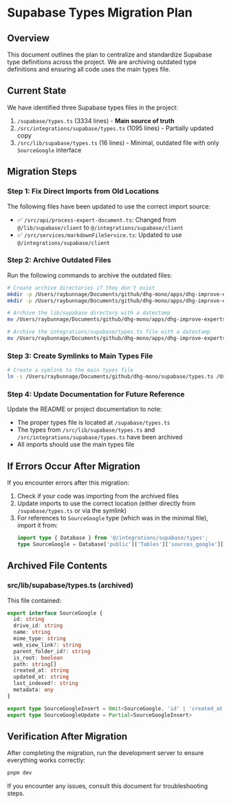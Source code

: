 # Supabase Types Migration Plan

## Overview

This document outlines the plan to centralize and standardize Supabase type definitions across the project. We are archiving outdated type definitions and ensuring all code uses the main types file.

## Current State

We have identified three Supabase types files in the project:

1. `/supabase/types.ts` (3334 lines) - **Main source of truth**
2. `/src/integrations/supabase/types.ts` (1095 lines) - Partially updated copy
3. `/src/lib/supabase/types.ts` (16 lines) - Minimal, outdated file with only `SourceGoogle` interface

## Migration Steps

### Step 1: Fix Direct Imports from Old Locations

The following files have been updated to use the correct import source:
- ✅ `/src/api/process-expert-document.ts`: Changed from `@/lib/supabase/client` to `@/integrations/supabase/client`
- ✅ `/src/services/markdownFileService.ts`: Updated to use `@/integrations/supabase/client`

### Step 2: Archive Outdated Files

Run the following commands to archive the outdated files:

```bash
# Create archive directories if they don't exist
mkdir -p /Users/raybunnage/Documents/github/dhg-mono/apps/dhg-improve-experts/src/lib/_archive
mkdir -p /Users/raybunnage/Documents/github/dhg-mono/apps/dhg-improve-experts/src/integrations/_archive

# Archive the lib/supabase directory with a datestamp
mv /Users/raybunnage/Documents/github/dhg-mono/apps/dhg-improve-experts/src/lib/supabase /Users/raybunnage/Documents/github/dhg-mono/apps/dhg-improve-experts/src/lib/_archive/supabase.$(date +%Y-%m-%d)

# Archive the integrations/supabase/types.ts file with a datestamp
mv /Users/raybunnage/Documents/github/dhg-mono/apps/dhg-improve-experts/src/integrations/supabase/types.ts /Users/raybunnage/Documents/github/dhg-mono/apps/dhg-improve-experts/src/integrations/_archive/types.ts.$(date +%Y-%m-%d)
```

### Step 3: Create Symlinks to Main Types File

```bash
# Create a symlink to the main types file
ln -s /Users/raybunnage/Documents/github/dhg-mono/supabase/types.ts /Users/raybunnage/Documents/github/dhg-mono/apps/dhg-improve-experts/src/integrations/supabase/types.ts
```

### Step 4: Update Documentation for Future Reference

Update the README or project documentation to note:

- The proper types file is located at `/supabase/types.ts`
- The types from `/src/lib/supabase/types.ts` and `/src/integrations/supabase/types.ts` have been archived
- All imports should use the main types file

## If Errors Occur After Migration

If you encounter errors after this migration:

1. Check if your code was importing from the archived files
2. Update imports to use the correct location (either directly from `/supabase/types.ts` or via the symlink)
3. For references to `SourceGoogle` type (which was in the minimal file), import it from:
   ```typescript
   import type { Database } from '@/integrations/supabase/types';
   type SourceGoogle = Database['public']['Tables']['sources_google']['Row'];
   ```

## Archived File Contents

### src/lib/supabase/types.ts (archived)

This file contained:
```typescript
export interface SourceGoogle {
  id: string
  drive_id: string
  name: string
  mime_type: string
  web_view_link?: string
  parent_folder_id?: string
  is_root: boolean
  path: string[]
  created_at: string
  updated_at: string
  last_indexed?: string
  metadata: any
}

export type SourceGoogleInsert = Omit<SourceGoogle, 'id' | 'created_at' | 'updated_at'>
export type SourceGoogleUpdate = Partial<SourceGoogleInsert>
```

## Verification After Migration

After completing the migration, run the development server to ensure everything works correctly:

```bash
pnpm dev
```

If you encounter any issues, consult this document for troubleshooting steps.
